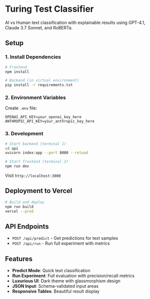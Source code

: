 # Turing Test Classifier

AI vs Human text classification with explainable results using GPT-4.1, Claude 3.7 Sonnet, and RoBERTa.

## Setup

### 1. Install Dependencies

```bash
# Frontend
npm install

# Backend (in virtual environment)
pip install -r requirements.txt
```

### 2. Environment Variables

Create `.env` file:
```
OPENAI_API_KEY=your_openai_key_here
ANTHROPIC_API_KEY=your_anthropic_key_here
```

### 3. Development

```bash
# Start backend (terminal 1)
cd api
uvicorn index:app --port 8000 --reload

# Start frontend (terminal 2) 
npm run dev
```

Visit `http://localhost:3000`

## Deployment to Vercel

```bash
# Build and deploy
npm run build
vercel --prod
```

## API Endpoints

- `POST /api/predict` - Get predictions for text samples
- `POST /api/run` - Run full experiment with metrics

## Features

- **Predict Mode**: Quick text classification
- **Run Experiment**: Full evaluation with precision/recall metrics
- **Luxurious UI**: Dark theme with glassmorphism design
- **JSON Input**: Schema-validated input areas
- **Responsive Tables**: Beautiful result display 
